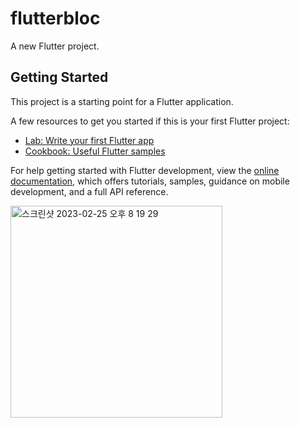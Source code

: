 # flutterbloc

A new Flutter project.

## Getting Started

This project is a starting point for a Flutter application.

A few resources to get you started if this is your first Flutter project:

- [Lab: Write your first Flutter app](https://docs.flutter.dev/get-started/codelab)
- [Cookbook: Useful Flutter samples](https://docs.flutter.dev/cookbook)

For help getting started with Flutter development, view the
[online documentation](https://docs.flutter.dev/), which offers tutorials,
samples, guidance on mobile development, and a full API reference.

<img width="339" alt="스크린샷 2023-02-25 오후 8 19 29" src="https://user-images.githubusercontent.com/60283783/221354119-5b7a03ff-865f-41f5-969b-03846124f05d.png">
